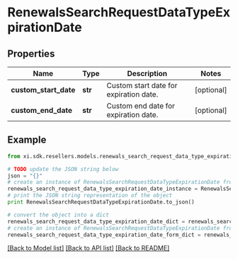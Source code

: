 # RenewalsSearchRequestDataTypeExpirationDate


## Properties

Name | Type | Description | Notes
------------ | ------------- | ------------- | -------------
**custom_start_date** | **str** | Custom start date for expiration date. | [optional] 
**custom_end_date** | **str** | Custom end date for expiration date. | [optional] 

## Example

```python
from xi.sdk.resellers.models.renewals_search_request_data_type_expiration_date import RenewalsSearchRequestDataTypeExpirationDate

# TODO update the JSON string below
json = "{}"
# create an instance of RenewalsSearchRequestDataTypeExpirationDate from a JSON string
renewals_search_request_data_type_expiration_date_instance = RenewalsSearchRequestDataTypeExpirationDate.from_json(json)
# print the JSON string representation of the object
print RenewalsSearchRequestDataTypeExpirationDate.to_json()

# convert the object into a dict
renewals_search_request_data_type_expiration_date_dict = renewals_search_request_data_type_expiration_date_instance.to_dict()
# create an instance of RenewalsSearchRequestDataTypeExpirationDate from a dict
renewals_search_request_data_type_expiration_date_form_dict = renewals_search_request_data_type_expiration_date.from_dict(renewals_search_request_data_type_expiration_date_dict)
```
[[Back to Model list]](../README.md#documentation-for-models) [[Back to API list]](../README.md#documentation-for-api-endpoints) [[Back to README]](../README.md)



